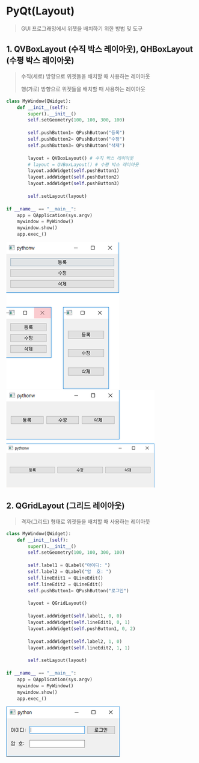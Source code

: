 # PyQt(Layout)

> GUI 프로그래밍에서 위젯을 배치하기 위한 방법 및 도구

## 1. QVBoxLayout (수직 박스 레이아웃), QHBoxLayout (수평 박스 레이아웃)

> 수직(세로) 방향으로 위젯들을 배치할 때 사용하는 레이아웃
>
> 행(가로) 방향으로 위젯들을 배치할 때 사용하는 레이아웃

```python
class MyWindow(QWidget):
    def __init__(self):
        super().__init__()
        self.setGeometry(100, 100, 300, 100)

        self.pushButton1= QPushButton("등록")
        self.pushButton2= QPushButton("수정")
        self.pushButton3= QPushButton("삭제")

        layout = QVBoxLayout() # 수직 박스 레이아웃
        # layout = QVBoxLayout() # 수평 박스 레이아웃
        layout.addWidget(self.pushButton1)
        layout.addWidget(self.pushButton2)
        layout.addWidget(self.pushButton3)

        self.setLayout(layout)

if __name__ == "__main__":
    app = QApplication(sys.argv)
    mywindow = MyWindow()
    mywindow.show()
    app.exec_()
```

![image-20210323141614219](PyQt_Layout.assets/image-20210323141614219.png)![image-20210323141750357](PyQt_Layout.assets/image-20210323141750357.png)

## 2. QGridLayout (그리드 레이아웃)

> 격자(그리드) 형태로 위젯들을 배치할 때 사용하는 레이아웃

```python
class MyWindow(QWidget):
    def __init__(self):
        super().__init__()
        self.setGeometry(100, 100, 300, 100)

        self.label1 = QLabel("아이디: ")
        self.label2 = QLabel("암  호: ")
        self.lineEdit1 = QLineEdit()
        self.lineEdit2 = QLineEdit()
        self.pushButton1= QPushButton("로그인")

        layout = QGridLayout()

        layout.addWidget(self.label1, 0, 0)
        layout.addWidget(self.lineEdit1, 0, 1)
        layout.addWidget(self.pushButton1, 0, 2)

        layout.addWidget(self.label2, 1, 0)
        layout.addWidget(self.lineEdit2, 1, 1)

        self.setLayout(layout)
        
if __name__ == "__main__":
    app = QApplication(sys.argv)
    mywindow = MyWindow()
    mywindow.show()
    app.exec_()
```

![image-20210323141928836](PyQt_Layout.assets/image-20210323141928836.png)